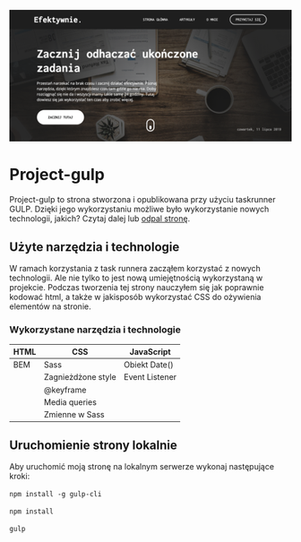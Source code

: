 ![Page screenshot](github/project_screenshot.png)

# Project-gulp
Project-gulp to strona stworzona i opublikowana przy użyciu taskrunner GULP. Dzięki jego wykorzystaniu możliwe było wykorzystanie nowych technologii, jakich? Czytaj dalej lub [odpal stronę](https://przybylskimariusz.github.io/project-gulp/).

## Użyte narzędzia i technologie
W ramach korzystania z task runnera zacząłem korzystać z nowych technologii. Ale nie tylko to jest nową umiejętnością wykorzystaną w projekcie. Podczas tworzenia tej strony nauczyłem się jak poprawnie kodować html, a także w jakisposób wykorzystać CSS do ożywienia elementów na stronie.

### Wykorzystane narzędzia i technologie

|  HTML 	|   CSS	|  JavaScript 	|
|---	|---	|---	|
|   BEM	| Sass 	|  Obiekt Date() 	|
|   	|  Zagnieżdżone style 	|  Event Listener 	|
|   	|  @keyframe 	|   	|
|   	|  Media queries 	|   	|
|   	|  Zmienne w Sass 	|   	|


## Uruchomienie strony lokalnie

Aby uruchomić moją stronę na lokalnym serwerze wykonaj następujące kroki:

`npm install -g gulp-cli`

`npm install`

`gulp`
